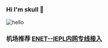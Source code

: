 ### Hi I'm skull 👋
![hello](https://views.whatilearened.today/views/github/DHDAXCW/deplives.svg)

### 机场推荐 [ENET--IEPL内网专线接入](https://106.75.141.41/#/register?code=Ut7iWMrk)
